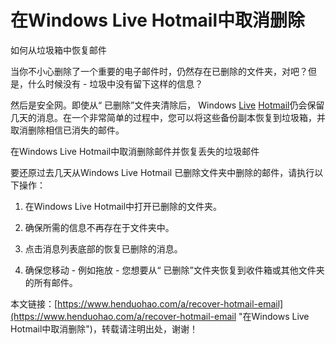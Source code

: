 # 在Windows Live Hotmail中取消删除
如何从垃圾箱中恢复邮件




当你不小心删除了一个重要的电子邮件时，仍然存在已删除的文件夹，对吧？但是，什么时候没有 - 垃圾中没有留下这样的信息？




然后是安全网。即使从“ 已删除”文件夹清除后， Windows [Live](https://www.henduohao.com/tag/live-mail "Live Mail即Windows Live Mail，是微软的一项电子邮件服务。") [Hotmail](https://www.henduohao.com/tag/hotmail "Hotmail是互联网免费电子邮件提供商之一，是一种微软邮箱。")仍会保留几天的消息。在一个非常简单的过程中，您可以将这些备份副本恢复到垃圾箱，并取消删除相信已消失的邮件。




在Windows Live Hotmail中取消删除邮件并恢复丢失的垃圾邮件

要还原过去几天从Windows Live Hotmail 已删除文件夹中删除的邮件，请执行以下操作：

1. 在Windows Live Hotmail中打开已删除的文件夹。

2. 确保所需的信息不再存在于文件夹中。

3. 点击消息列表底部的恢复已删除的消息。

4. 确保您移动 - 例如拖放 - 您想要从“ 已删除”文件夹恢复到收件箱或其他文件夹的所有邮件。

本文链接：[https://www.henduohao.com/a/recover-hotmail-email](https://www.henduohao.com/a/recover-hotmail-email "在Windows Live Hotmail中取消删除")，转载请注明出处，谢谢！